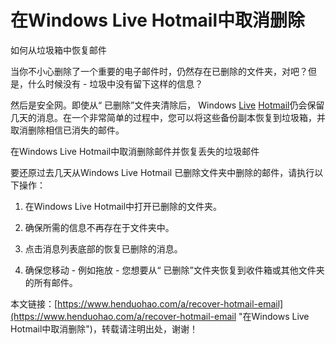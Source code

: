 # 在Windows Live Hotmail中取消删除
如何从垃圾箱中恢复邮件




当你不小心删除了一个重要的电子邮件时，仍然存在已删除的文件夹，对吧？但是，什么时候没有 - 垃圾中没有留下这样的信息？




然后是安全网。即使从“ 已删除”文件夹清除后， Windows [Live](https://www.henduohao.com/tag/live-mail "Live Mail即Windows Live Mail，是微软的一项电子邮件服务。") [Hotmail](https://www.henduohao.com/tag/hotmail "Hotmail是互联网免费电子邮件提供商之一，是一种微软邮箱。")仍会保留几天的消息。在一个非常简单的过程中，您可以将这些备份副本恢复到垃圾箱，并取消删除相信已消失的邮件。




在Windows Live Hotmail中取消删除邮件并恢复丢失的垃圾邮件

要还原过去几天从Windows Live Hotmail 已删除文件夹中删除的邮件，请执行以下操作：

1. 在Windows Live Hotmail中打开已删除的文件夹。

2. 确保所需的信息不再存在于文件夹中。

3. 点击消息列表底部的恢复已删除的消息。

4. 确保您移动 - 例如拖放 - 您想要从“ 已删除”文件夹恢复到收件箱或其他文件夹的所有邮件。

本文链接：[https://www.henduohao.com/a/recover-hotmail-email](https://www.henduohao.com/a/recover-hotmail-email "在Windows Live Hotmail中取消删除")，转载请注明出处，谢谢！